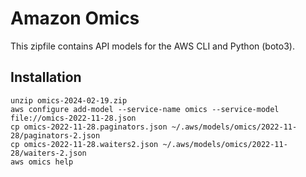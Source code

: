 # Amazon Omics

This zipfile contains API models for the AWS CLI and Python (boto3).

## Installation

```
unzip omics-2024-02-19.zip
aws configure add-model --service-name omics --service-model file://omics-2022-11-28.json
cp omics-2022-11-28.paginators.json ~/.aws/models/omics/2022-11-28/paginators-2.json
cp omics-2022-11-28.waiters2.json ~/.aws/models/omics/2022-11-28/waiters-2.json
aws omics help
```
